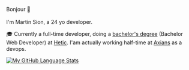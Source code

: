 Bonjour 👋<br>
<br>
I'm Martin Sion, a 24 yo developer.

🎓 Currently a full-time developer, doing a [bachelor's degree][HeticBachelor] (Bachelor Web Developer) at [Hetic].
I'am actually working half-time at [Axians] as a devops.

[![My GitHub Language Stats](https://github-readme-stats.vercel.app/api/top-langs/?username=domino659&langs_count=5&theme=tokyonight)]()


[Hetic]: www.hetic.net
[HeticBachelor]: www.hetic.net/formations/bachelor-web
[Axians]: http://www.axians.fr


<!--
Feel free to contact me:
**domino659/domino659** is a ✨ _special_ ✨ repository because its `README.md` (this file) appears on your GitHub profile.

Here are some ideas to get you started:

- 🔭 I’m currently working on ...
- 🌱 I’m currently learning ...
- 👯 I’m looking to collaborate on ...
- 🤔 I’m looking for help with ...
- 💬 Ask me about ...
- 📫 How to reach me: ...
- 😄 Pronouns: ...
- ⚡ Fun fact: ...
-->
